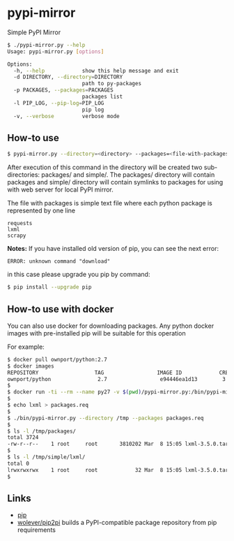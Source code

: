 # pypi-mirror

Simple PyPI Mirror

```sh
$ ./pypi-mirror.py --help
Usage: pypi-mirror.py [options]

Options:
  -h, --help            show this help message and exit
  -d DIRECTORY, --directory=DIRECTORY
                        path to py-packages
  -p PACKAGES, --packages=PACKAGES
                        packages list
  -l PIP_LOG, --pip-log=PIP_LOG
                        pip log
  -v, --verbose         verbose mode
```

## How-to use

```sh
$ pypi-mirror.py --directory=<directory> --packages=<file-with-packages>
```

After execution of this command in the directory will be created two sub-directories: packages/ and simple/. The packages/ directory will contain packages and simple/ directory will contain symlinks to packages for using with web server for local PyPI mirror.

The file with packages is simple text file where each python package is represented by one line

```
requests
lxml
scrapy
```

**Notes:** If you have installed old version of pip, you can see the next error:
```
ERROR: unknown command "download"
```
in this case please upgrade you pip by command:
```sh
$ pip install --upgrade pip
```

## How-to use with docker

You can also use docker for downloading packages. Any python docker images with pre-installed pip will be suitable for this operation

For example:
```sh
$ docker pull ownport/python:2.7
$ docker images
REPOSITORY                  TAG                 IMAGE ID            CREATED             SIZE
ownport/python               2.7                 e94446ea1d13        3 weeks ago         50.74 MB
$
$ docker run -ti --rm --name py27 -v $(pwd)/pypi-mirror.py:/bin/pypi-mirror.py  ownport/python:2.7 /bin/sh
$
$ echo lxml > packages.req
$
$ ./bin/pypi-mirror.py --directory /tmp --packages packages.req
$
$ ls -l /tmp/packages/
total 3724
-rw-r--r--    1 root     root       3810202 Mar  8 15:05 lxml-3.5.0.tar.gz
$
$ ls -l /tmp/simple/lxml/
total 0
lrwxrwxrwx    1 root     root            32 Mar  8 15:05 lxml-3.5.0.tar.gz -> ../../packages/lxml-3.5.0.tar.gz
$
```

## Links

- [pip](https://pip.pypa.io/en/stable/)
- [wolever/pip2pi](https://github.com/wolever/pip2pi) builds a PyPI-compatible package repository from pip requirements
